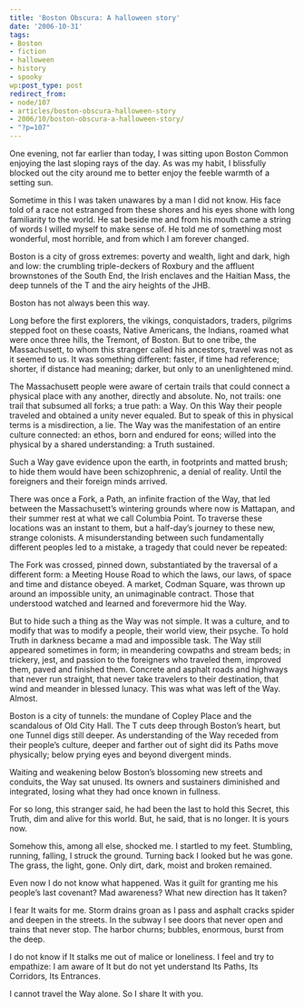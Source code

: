 ```yaml
---
title: 'Boston Obscura: A halloween story'
date: '2006-10-31'
tags:
- Boston
- fiction
- halloween
- history
- spooky
wp:post_type: post
redirect_from:
- node/107
- articles/boston-obscura-halloween-story
- 2006/10/boston-obscura-a-halloween-story/
- "?p=107"
---
```


One evening, not far earlier than today, I was sitting upon Boston Common enjoying the last sloping rays of the day. As was my habit, I blissfully blocked out the city around me to better enjoy the feeble warmth of a setting sun.

Sometime in this I was taken unawares by a man I did not know. His face told of a race not estranged from these shores and his eyes shone with long familiarity to the world. He sat beside me and from his mouth came a string of words I willed myself to make sense of. He told me of something most wonderful, most horrible, and from which I am forever changed.

Boston is a city of gross extremes: poverty and wealth, light and dark, high and low: the crumbling triple-deckers of Roxbury and the affluent brownstones of the South End, the Irish enclaves and the Haitian Mass, the deep tunnels of the T and the airy heights of the JHB.

Boston has not always been this way.

Long before the first explorers, the vikings, conquistadors, traders, pilgrims stepped foot on these coasts, Native Americans, the Indians, roamed what were once three hills, the Tremont, of Boston. But to one tribe, the Massachusett, to whom this stranger called his ancestors, travel was not as it seemed to us. It was something different: faster, if time had reference; shorter, if distance had meaning; darker, but only to an unenlightened mind.

The Massachusett people were aware of certain trails that could connect a physical place with any another, directly and absolute. No, not trails: one trail that subsumed all forks; a true path: a Way. On this Way their people traveled and obtained a unity never equaled. But to speak of this in physical terms is a misdirection, a lie. The Way was the manifestation of an entire culture connected: an ethos, born and endured for eons; willed into the physical by a shared understanding: a Truth sustained.

Such a Way gave evidence upon the earth, in footprints and matted brush; to hide them would have been schizophrenic, a denial of reality. Until the foreigners and their foreign minds arrived.

There was once a Fork, a Path, an infinite fraction of the Way, that led between the Massachusett’s wintering grounds where now is Mattapan, and their summer rest at what we call Columbia Point. To traverse these locations was an instant to them, but a half-day’s journey to these new, strange colonists. A misunderstanding between such fundamentally different peoples led to a mistake, a tragedy that could never be repeated:

The Fork was crossed, pinned down, substantiated by the traversal of a different form: a Meeting House Road to which the laws, our laws, of space and time and distance obeyed. A market, Codman Square, was thrown up around an impossible unity, an unimaginable contract. Those that understood watched and learned and forevermore hid the Way.

But to hide such a thing as the Way was not simple. It was a culture, and to modify that was to modify a people, their world view, their psyche. To hold Truth in darkness became a mad and impossible task. The Way still appeared sometimes in form; in meandering cowpaths and stream beds; in trickery, jest, and passion to the foreigners who traveled them, improved them, paved and finished them. Concrete and asphalt roads and highways that never run straight, that never take travelers to their destination, that wind and meander in blessed lunacy. This was what was left of the Way. Almost.

Boston is a city of tunnels: the mundane of Copley Place and the scandalous of Old City Hall. The T cuts deep through Boston’s heart, but one Tunnel digs still deeper. As understanding of the Way receded from their people’s culture, deeper and farther out of sight did its Paths move physically; below prying eyes and beyond divergent minds.

Waiting and weakening below Boston’s blossoming new streets and conduits, the Way sat unused. Its owners and sustainers diminished and integrated, losing what they had once known in fullness.

For so long, this stranger said, he had been the last to hold this Secret, this Truth, dim and alive for this world. But, he said, that is no longer. It is yours now.

Somehow this, among all else, shocked me. I startled to my feet. Stumbling, running, falling, I struck the ground. Turning back I looked but he was gone. The grass, the light, gone. Only dirt, dark, moist and broken remained.

Even now I do not know what happened. Was it guilt for granting me his people’s last covenant? Mad awareness? What new direction has It taken?

I fear It waits for me. Storm drains groan as I pass and asphalt cracks spider and deepen in the streets. In the subway I see doors that never open and trains that never stop. The harbor churns; bubbles, enormous, burst from the deep.

I do not know if It stalks me out of malice or loneliness. I feel and try to empathize: I am aware of It but do not yet understand Its Paths, Its Corridors, Its Entrances.

I cannot travel the Way alone. So I share It with you.
